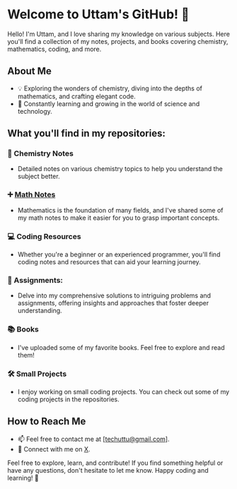 # Welcome to Uttam's GitHub! 👋

Hello! I'm Uttam, and I love sharing my knowledge on various subjects. Here you'll find a collection of my notes, projects, and books covering chemistry, mathematics, coding, and more.

## About Me

- 💡 Exploring the wonders of chemistry, diving into the depths of mathematics, and crafting elegant code.
- 🌱 Constantly learning and growing in the world of science and technology.


## What you'll find in my repositories:

### 🧪 Chemistry Notes
- Detailed notes on various chemistry topics to help you understand the subject better.

### ➕ [Math Notes](https://github.com/itsmeuttu/mathematics-notes)
- Mathematics is the foundation of many fields, and I've shared some of my math notes to make it easier for you to grasp important concepts.

### 💻 Coding Resources
- Whether you're a beginner or an experienced programmer, you'll find coding notes and resources that can aid your learning journey.

### 📝 Assignments:
- Delve into my comprehensive solutions to intriguing problems and assignments, offering insights and approaches that foster deeper understanding.

### 📚 Books
- I've uploaded some of my favorite books. Feel free to explore and read them!

### 🛠️ Small Projects
- I enjoy working on small coding projects. You can check out some of my coding projects in the repositories.

## How to Reach Me

- 📫 Feel free to contact me at [techuttu@gmail.com].
- 💬 Connect with me on [X](https://twitter.com/itsmeuttu).



Feel free to explore, learn, and contribute! If you find something helpful or have any questions, don't hesitate to let me know. Happy coding and learning! 🌟
